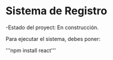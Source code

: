 <h1>Sistema de Registro</h1>

-Estado del proyect: En construcción. 

Para ejecutar el sistema, debes poner:

'''npm install react'''
